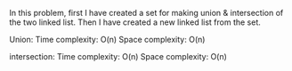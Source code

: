In this problem, first I have created a set for making union & intersection of the two linked list. Then I have created a new linked list from the set.

Union:
Time complexity: O(n)
Space complexity: O(n)

intersection:
Time complexity: O(n)
Space complexity: O(n)
